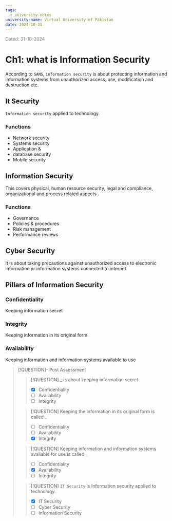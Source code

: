 ```yaml
---
tags:
  - university-notes
university-name: Virtual University of Pakistan
date: 2024-10-31
---
```


<span style="color: gray;">Dated: 31-10-2024</span>

# Ch1: what is Information Security

According to `SANS`, `information security` is about protecting information and information systems from unauthorized access, use, modification and destruction etc.

## It Security

`Information security` applied to technology.

### Functions

- Network security  
- Systems security  
- Application &  
- database security  
- Mobile security

## Information Security

This covers physical, human resource security, legal and compliance, organizational and process related aspects  

### Functions

- Governance  
- Policies & procedures  
- Risk management  
- Performance reviews

## Cyber Security

It is about taking precautions against unauthorized access to electronic information or information systems connected to internet.

## Pillars of Information Security

### Confidentiality

Keeping information secret

### Integrity

Keeping information in its original form

### Availability

Keeping information and information systems available to use

> [!QUESTION]- Post Assessment
> 
> > [!QUESTION] _ is about keeping information secret
> > - [x] Confidentiality
> > - [ ] Availability
> > - [ ] Integrity
> 
> > [!QUESTION] Keeping the information in its original form is called _
> > - [ ] Confidentiality
> > - [ ] Availability
> > - [x] Integrity
> 
> > [!QUESTION] Keeping information and information systems available for use is called _
> > - [ ] Confidentiality
> > - [x] Availability
> > - [ ] Integrity
> 
> > [!QUESTION] `IT Security` is Information security applied to technology.
> > - [x] IT Security
> > - [ ] Cyber Security
> > - [ ] Information Security
